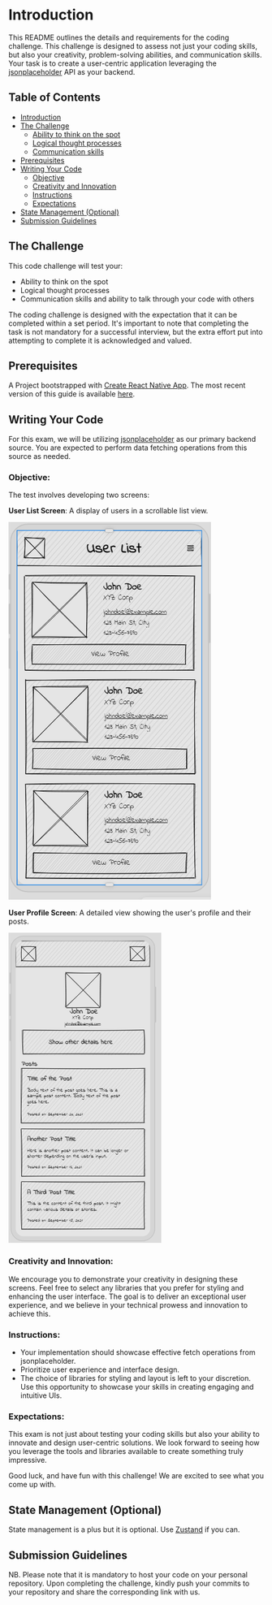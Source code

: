 
# Introduction

This README outlines the details and requirements for the coding challenge. This challenge is designed to assess not just your coding skills, but also your creativity, problem-solving abilities, and communication skills. Your task is to create a user-centric application leveraging the [jsonplaceholder](https://jsonplaceholder.typicode.com/) API as your backend.

## Table of Contents

- [Introduction](#introduction)
- [The Challenge](#the-challenge)
  - [Ability to think on the spot](#ability-to-think-on-the-spot)
  - [Logical thought processes](#logical-thought-processes)
  - [Communication skills](#communication-skills)
- [Prerequisites](#prerequisites)
- [Writing Your Code](#writing-your-code)
  - [Objective](#objective)
  - [Creativity and Innovation](#creativity-and-innovation)
  - [Instructions](#instructions)
  - [Expectations](#expectations)
- [State Management (Optional)](#state-management-optional)
- [Submission Guidelines](#submission-guidelines)

## The Challenge

This code challenge will test your:

- Ability to think on the spot
- Logical thought processes
- Communication skills and ability to talk through your code with others

The coding challenge is designed with the expectation that it can be completed within a set period. It's important to note that completing the task is not mandatory for a successful interview, but the extra effort put into attempting to complete it is acknowledged and valued.

## Prerequisites

A Project bootstrapped with [Create React Native App](https://github.com/react-community/create-react-native-app). The most recent version of this guide is available [here](https://github.com/expo/create-react-native-app/blob/main/README.md).

## Writing Your Code

For this exam, we will be utilizing [jsonplaceholder](https://jsonplaceholder.typicode.com/) as our primary backend source. You are expected to perform data fetching operations from this source as needed.

### Objective:

The test involves developing two screens:

**User List Screen**: A display of users in a scrollable list view.

![User List](https://github.com/again-faster/fitbox-rn-challenge/blob/fb1c174a142e426d1bfd27e61d3069aa31c4029a/User%20List.png)

**User Profile Screen**: A detailed view showing the user's profile and their posts.

![User Profile](https://github.com/again-faster/fitbox-rn-challenge/blob/fb1c174a142e426d1bfd27e61d3069aa31c4029a/User%20Profile.png)

### Creativity and Innovation:

We encourage you to demonstrate your creativity in designing these screens. Feel free to select any libraries that you prefer for styling and enhancing the user interface. The goal is to deliver an exceptional user experience, and we believe in your technical prowess and innovation to achieve this.

### Instructions:

- Your implementation should showcase effective fetch operations from jsonplaceholder.
- Prioritize user experience and interface design.
- The choice of libraries for styling and layout is left to your discretion. Use this opportunity to showcase your skills in creating engaging and intuitive UIs.

### Expectations:

This exam is not just about testing your coding skills but also your ability to innovate and design user-centric solutions. We look forward to seeing how you leverage the tools and libraries available to create something truly impressive.

Good luck, and have fun with this challenge! We are excited to see what you come up with.

## State Management (Optional)

State management is a plus but it is optional. Use [Zustand](https://github.com/pmndrs/zustand) if you can.

## Submission Guidelines

NB. Please note that it is mandatory to host your code on your personal repository. Upon completing the challenge, kindly push your commits to your repository and share the corresponding link with us.
